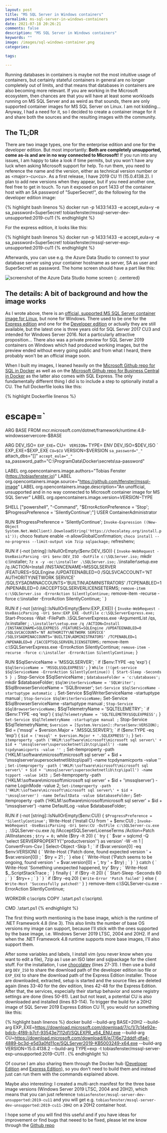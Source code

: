 ```yaml
---
layout: post
title: "MS SQL Server in Windows containers"
permalink: ms-sql-server-in-windows-containers
date: 2021-07-18 20:26:21
comments: false
description: "MS SQL Server in Windows containers"
keywords: ""
image: /images/sql-windows-container.png
categories:

tags:

---
```


Running databases in containers is maybe not the most intuitive usage of containers, but certainly stateful containers in general are no longer completely out of limits, and that means that databases in containers are also becoming more relevant. If you are working in the Microsoft ecosystem, then chances are that you will have at least some workloads running on MS SQL Server and as weird as that sounds, there are only supported container images for MS SQL Server on Linux. I am not kidding... Anyway, I had a need for it, so I decided to create a container image for it and share both the sources and the resulting images with the community.

## The TL;DR
There are two image types, one for the enterprise edition and one for the developer edition. But most importantly: **Both are completely unsupported, come as-is and are in no way connected to Microsoft!** If you run into any issues, I am happy to take a look if time permits, but you won't have any luck when asking Microsoft support for help. To run them, you need to reference the name and the version, either as technical version number or as &lt;major&gt;-cu&lt;cu&gt;. As a first release, I have 2019 CU 11 (15.0.4138.2). I plan to add new versions when they appear, but if you need another one, feel free to get in touch. To run it exposed on port 1433 of the container host with an SA password of "Super5ecret!", do the following for the developer edition image:

{% highlight bash linenos %}
docker run -p 1433:1433 -e accept_eula=y -e sa_password=Super5ecret! tobiasfenster/mssql-server-dev-unsupported:2019-cu11
{% endhighlight %}

For the express edition, it looks like this:

{% highlight bash linenos %}
docker run -p 1433:1433 -e accept_eula=y -e sa_password=Super5ecret! tobiasfenster/mssql-server-exp-unsupported:2019-cu11
{% endhighlight %}

Afterwards, you can use e.g. the Azure Data Studio to connect to your database server using your container hostname as server, SA as user and Super5ecret! as password. The home screen should have a part like this:

![screenshot of the Azure Data Studio home screen](/images/azure-data-studio.png)
{: .centered}

## The details: A bit of background and how the image works
As I wrote above, there is an [official, supported MS SQL Server container image for Linux][linux-image], but none for Windows. There used to be one for the [Express edition][windows-image-exp] and one for the [Developer edition][windows-image-dev] or actually they are still available, but the latest one is three years old for SQL Server 2017 CU3 and intended for Windows Server 2016. Not a particularly attractive proposition... There also was a private preview for SQL Server 2019 containers on Windows which had produced working images, but the preview ended without every going public and from what I heard, there probably won't be an official image soon.

When I built my images, I leaned heavily on the [Microsoft Github repo for SQL in Docker][msft-github] as well as on the [Microsoft Github repo for Business Central in Docker][nav-docker] as the latter also comes with SQL Express. The only fundamentally different thing I did is to include a step to optionally install a CU. The full Dockerfile looks like this:

{% highlight Dockerfile linenos %}
# escape=`
ARG BASE
FROM mcr.microsoft.com/dotnet/framework/runtime:4.8-windowsservercore-$BASE

ARG DEV_ISO= `
    EXP_EXE= `
    CU= `
    VERSION=`
    TYPE=
ENV DEV_ISO=$DEV_ISO `
    EXP_EXE=$EXP_EXE `
    CU=$CU `
    VERSION=$VERSION `
    sa_password="_" `
    attach_dbs="[]" `
    accept_eula="_" `
    sa_password_path="C:\ProgramData\Docker\secrets\sa-password"

LABEL org.opencontainers.image.authors="Tobias Fenster (https://tobiasfenster.io)"
LABEL org.opencontainers.image.source="https://github.com/tfenster/mssql-image"
LABEL org.opencontainers.image.description="An unofficial, unsupported and in no way connected to Microsoft container image for MS SQL Server"
LABEL org.opencontainers.image.version=$VERSION-$TYPE

SHELL ["powershell", "-Command", "$ErrorActionPreference = 'Stop'; $ProgressPreference = 'SilentlyContinue';"]
USER ContainerAdministrator

RUN $ProgressPreference = 'SilentlyContinue'; `
    Invoke-Expression ((New-Object System.Net.WebClient).DownloadString('https://chocolatey.org/install.ps1')); `
    choco feature enable -n allowGlobalConfirmation; `
    choco install --no-progress --limit-output vim 7zip sqlpackage; `
    refreshenv;

RUN if (-not [string]::IsNullOrEmpty($env:DEV_ISO)) { `
        Invoke-WebRequest -UseBasicParsing -Uri $env:DEV_ISO -OutFile c:\SQLServer.iso; `
        mkdir c:\installer; `
        7z x -y -oc:\installer .\SQLServer.iso; `
        .\installer\setup.exe /q /ACTION=Install /INSTANCENAME=MSSQLSERVER /FEATURES=SQLEngine /UPDATEENABLED=0 /SQLSVCACCOUNT='NT AUTHORITY\NETWORK SERVICE' /SQLSYSADMINACCOUNTS='BUILTIN\ADMINISTRATORS' /TCPENABLED=1 /NPENABLED=0 /IACCEPTSQLSERVERLICENSETERMS; `
        remove-item c:\SQLServer.iso -ErrorAction SilentlyContinue; `
        remove-item -recurse -force c:\installer -ErrorAction SilentlyContinue; `
    }

RUN if (-not [string]::IsNullOrEmpty($env:EXP_EXE)) { `
        Invoke-WebRequest -UseBasicParsing -Uri $env:EXP_EXE -OutFile c:\SQLServerExpress.exe; `
        Start-Process -Wait -FilePath .\SQLServerExpress.exe -ArgumentList /qs, /x:installer ; `
        .\installer\setup.exe /q /ACTION=Install /INSTANCENAME=SQLEXPRESS /FEATURES=SQLEngine /UPDATEENABLED=0 /SQLSVCACCOUNT='NT AUTHORITY\NETWORK SERVICE' /SQLSYSADMINACCOUNTS='BUILTIN\ADMINISTRATORS' /TCPENABLED=1 /NPENABLED=0 /IACCEPTSQLSERVERLICENSETERMS; `
        remove-item c:\SQLServerExpress.exe -ErrorAction SilentlyContinue; `
        remove-item -recurse -force c:\installer -ErrorAction SilentlyContinue; `
    } 

RUN $SqlServiceName = 'MSSQLSERVER'; `
    if ($env:TYPE -eq 'exp') { `
        $SqlServiceName = 'MSSQL$SQLEXPRESS'; `
    } `
    While (!(get-service $SqlServiceName -ErrorAction SilentlyContinue)) { Start-Sleep -Seconds 5 } ; `
    Stop-Service $SqlServiceName ; `
    $databaseFolder = 'c:\databases'; `
    mkdir $databaseFolder; `
    $SqlWriterServiceName = 'SQLWriter'; `
    $SqlBrowserServiceName = 'SQLBrowser'; `
    Set-Service $SqlServiceName -startuptype automatic ; `
    Set-Service $SqlWriterServiceName -startuptype manual ; `
    Stop-Service $SqlWriterServiceName; `
    Set-Service $SqlBrowserServiceName -startuptype manual ; `
    Stop-Service $SqlBrowserServiceName; `
    $SqlTelemetryName = 'SQLTELEMETRY'; `
    if ($env:TYPE -eq 'exp') { `
        $SqlTelemetryName = 'SQLTELEMETRY$SQLEXPRESS'; `
    } `
    Set-Service $SqlTelemetryName -startuptype manual ; `
    Stop-Service $SqlTelemetryName; `
    $version = [System.Version]::Parse($env:VERSION); `
    $id = ('mssql' + $version.Major + '.MSSQLSERVER'); `
    if ($env:TYPE -eq 'exp') { `
        $id = ('mssql' + $version.Major + '.SQLEXPRESS'); `
    } `
    Set-itemproperty -path ('HKLM:\software\microsoft\microsoft sql server\' + $id + '\mssqlserver\supersocketnetlib\tcp\ipall') -name tcpdynamicports -value '' ; `
    Set-itemproperty -path ('HKLM:\software\microsoft\microsoft sql server\' + $id + '\mssqlserver\supersocketnetlib\tcp\ipall') -name tcpdynamicports -value '' ; `
    Set-itemproperty -path ('HKLM:\software\microsoft\microsoft sql server\' + $id + '\mssqlserver\supersocketnetlib\tcp\ipall') -name tcpport -value 1433 ; `
    Set-itemproperty -path ('HKLM:\software\microsoft\microsoft sql server\' + $id + '\mssqlserver') -name LoginMode -value 2; `
    Set-itemproperty -path ('HKLM:\software\microsoft\microsoft sql server\' + $id + '\mssqlserver') -name DefaultData -value $databaseFolder; `
    Set-itemproperty -path ('HKLM:\software\microsoft\microsoft sql server\' + $id + '\mssqlserver') -name DefaultLog -value $databaseFolder; 

RUN if (-not [string]::IsNullOrEmpty($env:CU)) { `
        $ProgressPreference = 'SilentlyContinue'; `
        Write-Host ('Install CU from ' + $env:CU) ; `
        Invoke-WebRequest -UseBasicParsing -Uri $env:CU -OutFile c:\SQLServer-cu.exe ; `
        .\SQLServer-cu.exe /q /IAcceptSQLServerLicenseTerms /Action=Patch /AllInstances ; `
        $try = 0; `
        while ($try -lt 20) { `
            try { `
                $var = sqlcmd -Q 'select SERVERPROPERTY(''productversion'') as version' -W -m 1 | ConvertFrom-Csv | Select-Object -Skip 1 ; `
                if ($var.version[0] -eq $env:VERSION) { `
                    Write-Host ('Patch done, found expected version ' + $var.version[0]) ; `
                    $try = 21 ; `
                } else { `
                    Write-Host ('Patch seems to be ongoing, found version ' + $var.version[0] + ', try ' + $try) ; `
                } `
            } catch { `
                Write-Host 'Something unexpected happened, try' $try ; `
                Write-Host $_.ScriptStackTrace ; `
            } finally { `
                if ($try -lt 20) { `
                    Start-Sleep -Seconds 60 ; `
                } `
                $try++ ; `
            } `
        } `
        if ($try -eq 20) { `
            Write-Error 'Patch failed' `
        } else { `
            Write-Host 'Successfully patched!' `
        } `
    } `
    remove-item c:\SQLServer-cu.exe -ErrorAction SilentlyContinue; 

WORKDIR c:\scripts
COPY .\start.ps1 c:\scripts\

CMD .\start.ps1
{% endhighlight %}

The first thing worth mentioning is the base image, which is the runtime of .NET Framework 4.8 (line 3). This also limits the number of base OS versions my image can support, because I'll stick with the ones supported by the base image, i.e. Windows Server 2019 LTSC, 2004 and 20H2. If and when the .NET Framework 4.8 runtime supports more base images, I'll also support them.

After some variables and labels, I install vim (you never know when you want to edit a file), 7zip as I use an ISO later and sqlpackage for the client stuff. For the installation, I use [chocolatey][choco] (lines 27-31). I then use a build arg `DEV_ISO` to share the download path of the developer edition iso file or `EXP_EXE` to share the download path of the Express Edition installer. Those are downloaded, extracted, setup is started and the source files are deleted again (lines 33-40 for the dev edition, lines 42-48 for the Express Edition. After that, the services, especially their startup behavior and some registry settings are done (lines 50-81). Last but not least, a potential CU is also downloaded and installed (lines 83-114). To trigger the build for a 20H2 image of SQL Server 2019 Express Edition CU 11, you would run something like this:

{% highlight bash linenos %}
docker build --build-arg BASE=20H2 --build-arg EXP_EXE=https://download.microsoft.com/download/7/c/1/7c14e92e-bdcb-4f89-b7cf-93543e7112d1/SQLEXPR_x64_ENU.exe 
--build-arg CU=https://download.microsoft.com/download/6/e/7/6e72dddf-dfa4-4889-bc3d-e5d3a0fd11ce/SQLServer2019-KB5003249-x64.exe 
--build-arg VERSION=15.0.4138.2 --build-arg TYPE=exp -t tobiasfenster/mssql-server-exp-unsupported:2019-CU11 .
{% endhighlight %}

Of course I am also sharing them through the Docker hub ([Developer Edition][hub-dev] and [Express Edition][hub-exp]), so you don't need to build them and instead just can run them with the commands explained above. 

Maybe also interesting: I created a multi-arch manifest for the three base image versions (Windows Server 2019 LTSC, 2004 and 20H2), which means that you can just reference `tobiasfenster/mssql-server-dev-unsupported:2019-cu11` and you will get e.g. `tobiasfenster/mssql-server-dev-unsupported:2019-cu11-20H2` on a 20H2 container host.

I hope some of you will find this useful and if you have ideas for improvement or find bugs that neeed to be fixed, please let me know through the [Github repo][github-image]

[linux-image]: https://hub.docker.com/_/microsoft-mssql-server
[windows-image-exp]: https://hub.docker.com/r/microsoft/mssql-server-windows-express/
[windows-image-dev]: https://hub.docker.com/r/microsoft/mssql-server-windows-developer/
[msft-github]: https://github.com/microsoft/mssql-docker/tree/3d2c7d0779124ff4a1cccc9a21e7b038118f623f/windows/mssql-server-windows-developer
[nav-docker]: https://github.com/microsoft/nav-docker/tree/37f46a5ff31b4e31918ada62c289780f4e321022
[choco]: https://www.chocolatey.org
[hub-dev]: https://hub.docker.com/r/tobiasfenster/mssql-server-dev-unsupported
[hub-exp]: https://hub.docker.com/repository/docker/tobiasfenster/mssql-server-exp-unsupported
[github-image]: https://github.com/tfenster/mssql-image/